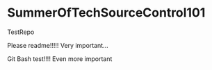 # SummerOfTechSourceControl101
TestRepo

Please readme!!!!! Very important...

Git Bash test!!!! Even more important